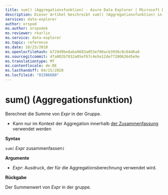 ```yaml
---
title: sum() (Aggregationsfunktion) - Azure Data Explorer | Microsoft Docs
description: Dieser Artikel beschreibt sum() (Aggregationsfunktion) in Azure Data Explorer.
services: data-explorer
author: orspod
ms.author: orspodek
ms.reviewer: rkarlin
ms.service: data-explorer
ms.topic: reference
ms.date: 10/23/2018
ms.openlocfilehash: b729d9be8aba9683a053ef80acb3936c0c64d6a8
ms.sourcegitcommit: 47a002b7032a05ef67c4e5e12de7720062645e9e
ms.translationtype: MT
ms.contentlocale: de-DE
ms.lasthandoff: 04/15/2020
ms.locfileid: "81506680"
---
```

# <a name="sum-aggregation-function"></a>sum() (Aggregationsfunktion)

Berechnet die Summe von *Expr* in der Gruppe. 

* Kann nur im Kontext der Aggregation innerhalb [der Zusammenfassung](summarizeoperator.md) verwendet werden

**Syntax**

`sum(` *Expr* zusammenfassen`)`

**Argumente**

* *Expr*: Ausdruck, der für die Aggregationsberechnung verwendet wird. 

**Rückgabe**

Der Summenwert von *Expr* in der gruppe.
 